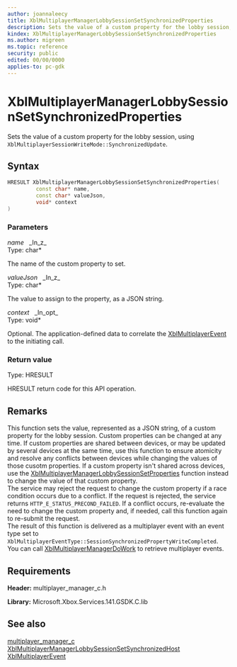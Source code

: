 ```yaml
---
author: joannaleecy
title: XblMultiplayerManagerLobbySessionSetSynchronizedProperties
description: Sets the value of a custom property for the lobby session, using `XblMultiplayerSessionWriteMode::SynchronizedUpdate`.
kindex: XblMultiplayerManagerLobbySessionSetSynchronizedProperties
ms.author: migreen
ms.topic: reference
security: public
edited: 00/00/0000
applies-to: pc-gdk
---
```


# XblMultiplayerManagerLobbySessionSetSynchronizedProperties  

Sets the value of a custom property for the lobby session, using `XblMultiplayerSessionWriteMode::SynchronizedUpdate`.  

## Syntax  
  
```cpp
HRESULT XblMultiplayerManagerLobbySessionSetSynchronizedProperties(  
         const char* name,  
         const char* valueJson,  
         void* context  
)  
```  
  
### Parameters  
  
*name* &nbsp;&nbsp;\_In\_z\_  
Type: char*  
  
The name of the custom property to set.  
  
*valueJson* &nbsp;&nbsp;\_In\_z\_  
Type: char*  
  
The value to assign to the property, as a JSON string.  
  
*context* &nbsp;&nbsp;\_In\_opt\_  
Type: void*  
  
Optional. The application-defined data to correlate the [XblMultiplayerEvent](../structs/xblmultiplayerevent.md) to the initiating call.  
  
  
### Return value  
Type: HRESULT
  
HRESULT return code for this API operation.
  
## Remarks  
  
This function sets the value, represented as a JSON string, of a custom property for the lobby session. Custom properties can be changed at any time. If custom properties are shared between devices, or may be updated by several devices at the same time, use this function to ensure atomicity and resolve any conflicts between devices while changing the values of those cusotm properties. If a custom property isn't shared across devices, use the [XblMultiplayerManagerLobbySessionSetProperties](xblmultiplayermanagerlobbysessionsetproperties.md) function instead to change the value of that custom property. <br />The service may reject the request to change the custom property if a race condition occurs due to a conflict. If the request is rejected, the service returns `HTTP_E_STATUS_PRECOND_FAILED`. If a conflict occurs, re-evaluate the need to change the custom property and, if needed, call this function again to re-submit the request.  <br />The result of this function is delivered as a multiplayer event with an event type set to `XblMultiplayerEventType::SessionSynchronizedPropertyWriteCompleted`. You can call [XblMultiplayerManagerDoWork](xblmultiplayermanagerdowork.md) to retrieve multiplayer events.
  
## Requirements  
  
**Header:** multiplayer_manager_c.h
  
**Library:** Microsoft.Xbox.Services.141.GSDK.C.lib
  
## See also  
[multiplayer_manager_c](../multiplayer_manager_c_members.md)  
[XblMultiplayerManagerLobbySessionSetSynchronizedHost](xblmultiplayermanagerlobbysessionsetsynchronizedhost.md)  
[XblMultiplayerEvent](../structs/xblmultiplayerevent.md)
  
  